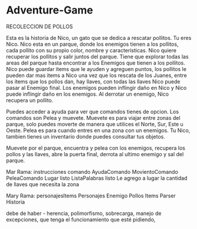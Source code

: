 # Adventure-Game
RECOLECCION DE POLLOS

Esta es la historia de Nico, un gato que se dedica a rescatar pollitos. Tu eres Nico.
Nico esta en un parque, donde los enemigos tienen a los pollitos, cada pollito con su propio color, nombre y caracteristicas.
Nico quiere recuperar los pollitos y salir juntos del parque.
Tiene que explorar todas las areas del parque hasta encontrar a los Enemigos que tienen a los pollitos.
Nico puede guardar items que le ayuden y agreguen puntos, los pollitos le pueden dar mas items a Nico una vez que los rescata de los Juanes,
entre los items que los pollos dan, hay llaves, con todas las llaves Nico puede pasar al Enemigo final.
Los enemigos pueden inflingir daño en Nico y Nico puede inflingir daño en los enemigos.
Al derrotar un enemigo, Nico recupera un pollito.

Puedes acceder a ayuda para ver que comandos tienes de opcion.
Los comandos son Pelea y muevete.
Muevete es para viajar entre zonas del parque, solo puedes moverte de manera que utilices el Norte, Sur, Este u Oeste.
Pelea es para cuando entres en una zona con un enemigos.
Tu Nico, tambien tienes un inventario donde puedes consultar tus objetos.

Muevete por el parque, encuentra y pelea con los enemigos, recupera los pollos y las llaves, abre la puerta final, derrota al ultimo enemigo
y sal del parque.

Mar     Rama: instrucciones
comando
AyudaComando
MovientoComando
PeleaComando
Lugar  listo
ListaPalabras listo
Le agrego a lugar la cantidad de llaves que necesita la zona

Mary    Rama: personajesItems
Personajes
Enemigo
Pollos
Items
Parser
Historia

debe de haber - herencia, polimorfismo, sobrecarga, manejo de excepciones, que tenga el funcionamiento que esté pidiendo, 